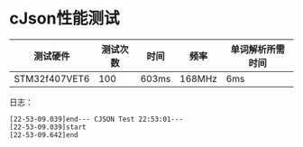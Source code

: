 # cJson性能测试

| 测试硬件      | 测试次数 | 时间  | 频率   | 单词解析所需时间 |
| ------------- | -------- | ----- | ------ | ---------------- |
| STM32f407VET6 | 100      | 603ms | 168MHz | 6ms              |

日志：

```
[22-53-09.039]end--- CJSON Test 22:53:01---
[22-53-09.039]start
[22-53-09.642]end
```
